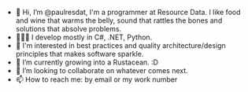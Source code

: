 - 👋 Hi, I’m @paulresdat, I'm a programmer at Resource Data.  I like food and wine that warms the belly, sound that rattles the bones and solutions that absolve problems.
- 👨🏼‍💻 I develop mostly in C#, .NET, Python.
- 👀 I'm interested in best practices and quality architecture/design principles that makes software sparkle.
- 🌱 I’m currently growing into a Rustacean. :D
- 💞️ I’m looking to collaborate on whatever comes next.
- 📫 How to reach me: by email or my work number

<!---
paulresdat/paulresdat is a ✨ special ✨ repository because its `README.md` (this file) appears on your GitHub profile.
You can click the Preview link to take a look at your changes.
--->
